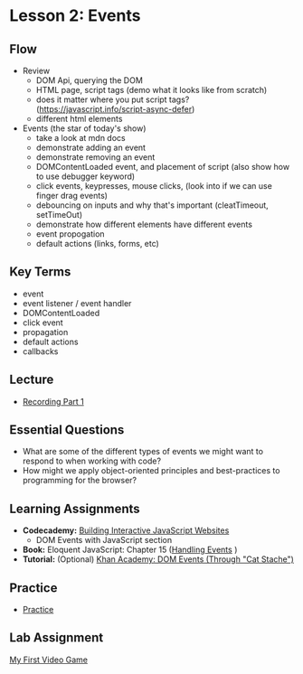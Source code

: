 # Lesson 2: Events

## Flow

- Review
  - DOM Api, querying the DOM
  - HTML page, script tags (demo what it looks like from scratch)
  - does it matter where you put script tags? (https://javascript.info/script-async-defer)
  - different html elements
- Events (the star of today's show)
  - take a look at mdn docs
  - demonstrate adding an event
  - demonstrate removing an event
  - DOMContentLoaded event, and placement of script (also show how to use debugger keyword)
  - click events, keypresses, mouse clicks, (look into if we can use finger drag events)
  - debouncing on inputs and why that's important (cleatTimeout, setTimeOut)
  - demonstrate how different elements have different events
  - event propogation
  - default actions (links, forms, etc)

## Key Terms

- event
- event listener / event handler
- DOMContentLoaded
- click event
- propagation
- default actions
- callbacks

## Lecture

- [Recording Part 1](https://us02web.zoom.us/rec/share/NqkMk-gtC8pYvCcTMjlkWY7QLoVtDDvLhtx_w_g4Am1SxLflle_aNwfWT7WXxo0K.U5IKIJvNwhR9_aRM)

## Essential Questions

- What are some of the different types of events we might want to respond to when working with code?
- How might we apply object-oriented principles and best-practices to programming for the browser?

## Learning Assignments

- **Codecademy:** [Building Interactive JavaScript Websites](https://www.codecademy.com/learn/build-interactive-websites)
  - DOM Events with JavaScript section
- **Book:** Eloquent JavaScript: Chapter 15 ([Handling Events](https://eloquentjavascript.net/15_event.html) )
- **Tutorial:** (Optional) [Khan Academy: DOM Events (Through "Cat Stache")](https://www.khanacademy.org/computing/computer-programming/html-css-js/html-js-dom-events#html-js-dom-events)

## Practice

- [Practice](./practice)

## Lab Assignment

[My First Video Game](https://classroom.github.com/a/MS9mNj7q)
